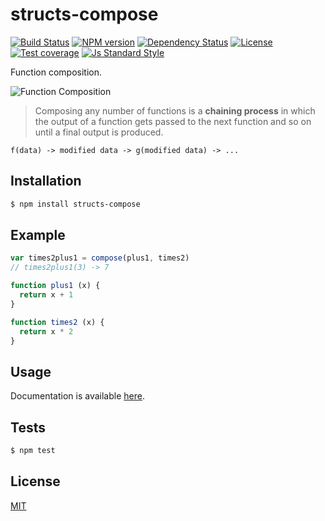 
# structs-compose

[![Build Status][travis-image]][travis-url]
[![NPM version][npm-image]][npm-url]
[![Dependency Status][david-image]][david-url]
[![License][license-image]][license-url]
[![Test coverage][coveralls-image]][coveralls-url]
[![Js Standard Style][standard-image]][standard-url]

Function composition.

![Function Composition](./docs/composition.png)

> Composing any number of functions is a **chaining process** in which the output of a function gets passed to the next function and so on until a final output is produced.

```
f(data) -> modified data -> g(modified data) -> ...
```

## Installation

```bash
$ npm install structs-compose
```

## Example

```js
var times2plus1 = compose(plus1, times2)
// times2plus1(3) -> 7

function plus1 (x) {
  return x + 1
}

function times2 (x) {
  return x * 2
}
```

## Usage

Documentation is available [here](./docs/index.md).

## Tests

```bash
$ npm test
```

## License

[MIT][license-url]

[npm-image]: https://img.shields.io/npm/v/structs-compose.svg?style=flat-square
[npm-url]: https://npmjs.org/package/structs-compose

[david-image]: http://img.shields.io/david/structs/compose.svg?style=flat-square
[david-url]: https://david-dm.org/structs/compose

[license-image]: http://img.shields.io/npm/l/structs-compose.svg?style=flat-square
[license-url]: ./license

[travis-image]: https://img.shields.io/travis/structs/compose.svg?style=flat-square
[travis-url]: https://travis-ci.org/structs/compose

[coveralls-image]: https://img.shields.io/coveralls/structs/compose/master.svg?style=flat-square
[coveralls-url]: https://coveralls.io/r/structs/compose?branch=master

[standard-image]: https://img.shields.io/badge/code%20style-standard-brightgreen.svg?style=flat-square
[standard-url]: https://github.com/feross/standard